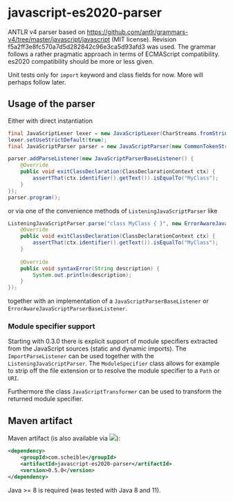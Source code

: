 # javascript-es2020-parser

ANTLR v4 parser based on https://github.com/antlr/grammars-v4/tree/master/javascript/javascript (MIT license).
Revision f5a2ff3e8fc570a7d5d282842c96e3ca5d93afd3 was used.
The grammar follows a rather pragmatic approach in terms of ECMAScript compatibility.
es2020 compatibility should be more or less given.

Unit tests only for `import` keyword and class fields for now. More will perhaps follow later.

## Usage of the parser

Either with direct instantiation

```java
final JavaScriptLexer lexer = new JavaScriptLexer(CharStreams.fromString("class MyClass { }"));
lexer.setUseStrictDefault(true);
final JavaScriptParser parser = new JavaScriptParser(new CommonTokenStream(lexer));

parser.addParseListener(new JavaScriptParserBaseListener() {
	@Override
	public void exitClassDeclaration(ClassDeclarationContext ctx) {
		assertThat(ctx.identifier().getText()).isEqualTo("MyClass");
	}
});
parser.program();
```

or via one of the convenience methods of `ListeningJavaScriptParser` like

```java
ListeningJavaScriptParser.parse("class MyClass { }", new ErrorAwareJavaScriptParserBaseListener() {
	@Override
	public void exitClassDeclaration(ClassDeclarationContext ctx) {
		assertThat(ctx.identifier().getText()).isEqualTo("MyClass");
	}
	
	@Override
	public void syntaxError(String description) {
		System.out.println(description);
	}
});
```

together with an implementation of a `JavaScriptParserBaseListener` or `ErrorAwareJavaScriptParserBaseListener`.

### Module specifier support

Starting with 0.3.0 there is explicit support of module specifiers extracted from the JavaScript sources (static and dynamic imports).
The `ImportParseListener` can be used together with the `ListeningJavaScriptParser`.
The `ModuleSpecifier` class allows for example to strip off the file extension or to resolve the module specifier to a `Path` or `URI`.

Furthermore the class `JavaScriptTransformer` can be used to transform the returned module specifier.

## Maven artifact

Maven artifact (is also available via [![](https://jitpack.io/v/janScheible/javascript-es2020-parser.svg)](https://jitpack.io/#janScheible/javascript-es2020-parser)):

```xml
<dependency>
	<groupId>com.scheible</groupId>
	<artifactId>javascript-es2020-parser</artifactId>
	<version>0.5.0</version>
</dependency>
```

Java >= 8 is required (was tested with Java 8 and 11).
